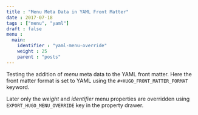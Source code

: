 ```yaml
---
title : "Menu Meta Data in YAML Front Matter"
date : 2017-07-18
tags : ["menu", "yaml"]
draft : false
menu :
  main:
    identifier : "yaml-menu-override"
    weight : 25
    parent : "posts"
---
```


Testing the addition of *menu* meta data to the YAML front matter. Here the front matter format is set to YAML using the `#+HUGO_FRONT_MATTER_FORMAT` keyword.

Later only the *weight* and *identifier* menu properties are overridden using `EXPORT_HUGO_MENU_OVERRIDE` key in the property drawer.

